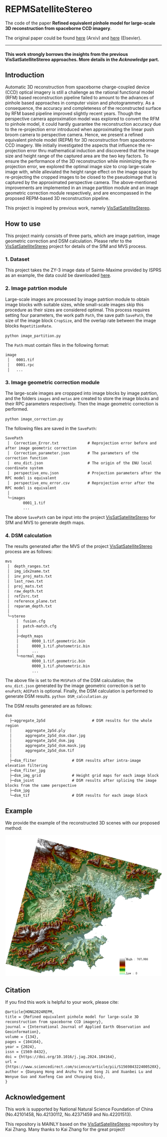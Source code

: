 # REPMSatelliteStereo
The code of the paper **Refined equivalent pinhole model for large-scale 3D reconstruction from spaceborne CCD imagery**.

The original paper could be found [here](https://arxiv.org/abs/2310.20117) (Arxiv) and [here](https://doi.org/10.1016/j.jag.2024.104164) (Elsevier).

---
#### This work strongly borrows the insights from the previous VisSatSatelliteStereo approaches. More details in the *Acknowledge* part.

## Introduction

Automatic 3D reconstruction from spaceborne charge-coupled device (CCD) optical imagery is still a challenge  as the rational functional model (RFM) based reconstruction pipeline failed to amount to the advances of  pinhole based approaches in computer vision and photogrammetry.  As a consequence, the accuracy and  completeness of the reconstructed surface by RFM based pipeline improved slightly recent years.  Though the  perspective camera approximation model was explored to convert the RFM to pinhole model, it could hardly  guarantee the reconstruction accuracy due to the re-projection error introduced when approximating the linear  push broom camera to perspective camera.  Hence, we present a refined equivalent pinhole model (REPM)  for 3D reconstruction from spaceborne CCD imagery.  We initially investigated the aspects that influence the  re-projection error thru mathematical induction and discovered that the image size and height range of the  captured area are the two key factors.  To ensure the performance of the 3D reconstruction while minimizing  the re-projection error, we explored the optimal image size to crop large-scale image with, while alleviated  the height range effect on the image space by re-projecting the cropped images to be closed to the pseudoimage that is captured by the approximated perspective camera.  The above-mentioned improvements are  implemented in an image partition module and an image geometric correction module respectively, and are  encompassed in the proposed REPM-based 3D reconstruction pipeline. 

This project is inspired by previous work, namely [VisSatSatelliteStereo](https://github.com/Kai-46/VisSatSatelliteStereo). 


## How to use
This project mainly consists of three parts, which are image patrtion, image geometric correction and DSM calculation. 
Please refer to the [VisSatSatelliteStereo](https://github.com/Kai-46/VisSatSatelliteStereo) project for details of the SfM and MVS process.
### 1. Dataset
This project takes the ZY-3 image data of Sainte-Maxime provided by ISPRS as an example, the data could be dawnloaded [here](https://www.isprs.org/data/zy-3/Default-HongKong-StMaxime.aspx).

### 2. Image patrtion module
Large-scale images are processed by image patrtion module to obtain image blocks with suitable sizes, while small-scale images skip this procedure as their sizes are considered optimal. 
This process requires setting four parameters, the work path `Path`, the save path `SavePath`, the size of the image block `CropSize`, and the overlap rate between the image blocks `RepetitionRate`.

`python image_partition.py`

The `Path` must contain files in the following format:

```
image
 │   0001.tif
 │   0001.rpc
 │   ...
```

### 3. Image geometric correction module
The large-scale images are croppped into image blocks by image patrtion, 
and the folders `images` and `metas` are created to store the image blocks and their RPC parameters respectively.
Then the image geometric correction is performed.

`python image_correction.py`

The following files are saved in the `SavePath`:
```
SavePath
 │  Correction_Error.txt             # Reprojection error before and after image geometric correction
 │  Correction_parameter.json        # The parameters of the correction function
 │  enu_dict.json                    # The origin of the ENU local coordinate system
 │  perspective_enu.json             # Projection parameters after the RPC model is equivalent
 │  perspective_enu_error.csv        # Reprojection error after the RPC model is equivalent
 │  
 └─images
        0001_1.tif
        ...
```
The above `SavePath` can be input into the project [VisSatSatelliteStereo](https://github.com/Kai-46/VisSatSatelliteStereo) for SfM and MVS to generate depth maps.

### 4. DSM calculation
The results generated after the MVS of the project [VisSatSatelliteStereo](https://github.com/Kai-46/VisSatSatelliteStereo) process are as follows:
```
mvs
 │  depth_ranges.txt
 │  img_idx2name.txt
 │  inv_proj_mats.txt
 │  last_rows.txt
 │  proj_mats.txt
 │  raw_depth.txt
 │  ref2src.txt
 │  reference_plane.txt
 │  reparam_depth.txt
 │  
 └─stereo
     │  fusion.cfg
     │  patch-match.cfg
     │  
     ├─depth_maps
     │      0000_1.tif.geometric.bin
     │      0000_1.tif.photometric.bin
     │      ...
     └─normal_maps
            0000_1.tif.geometric.bin
            0000_1.tif.photometric.bin
            ...
```
The above file is set to the `MVSPath` of the DSM calculation; the `enu_dict.json` generated by the image geometric correction is set to `enuPath`; `AOIPath` is optional.
Finally, the DSM calculation is performed to generate DSM results.
`python DSM_calculation.py`

The DSM results generated are as follows:
```
dsm
  ├─aggregate_2p5d                     # DSM results for the whole region
  │      aggregate_2p5d.ply
  │      aggregate_2p5d_dsm.cbar.jpg
  │      aggregate_2p5d_dsm.jpg
  │      aggregate_2p5d_dsm.mask.jpg
  │      aggregate_2p5d_dsm.tif
  │      
  ├─dsm_fliter                # DSM results after intra-image elevation filtering
  ├─dsm_fliter_jpg              
  ├─dsm_img_grid              # Height grid maps for each image block
  ├─dsm_joint                 # DSM results after splicing the image blocks from the same perspective
  ├─dsm_jpg                   
  └─dsm_tif                   # DSM results for each image block
```

## Example

We provide the example of the reconstructed 3D scenes with our proposed method:

![ZY-3 DSM](./doc/ZY-3.png)

## Citation

If you find this work is helpful to your work, please cite:

```
@article{HONG2024REPM,
title = {Refined equivalent pinhole model for large-scale 3D reconstruction from spaceborne CCD imagery},
journal = {International Journal of Applied Earth Observation and Geoinformation},
volume = {134},
pages = {104164},
year = {2024},
issn = {1569-8432},
doi = {https://doi.org/10.1016/j.jag.2024.104164},
url = {https://www.sciencedirect.com/science/article/pii/S156984322400520X},
author = {Danyang Hong and Anzhu Yu and Song Ji and Xuanbei Lu and Wenyue Guo and Xuefeng Cao and Chunping Qiu},
}
```

## Acknowledgement
This work is supported by National Natural Science Foundation of China (No.42101458, No.42130112, No.42371459 and No.42201513).

This repository is MAINLY based on the [VisSatSatelliteStereo](https://github.com/Kai-46/VisSatSatelliteStereo) repository by Kai Zhang. Many thanks to Kai Zhang for the great project!
